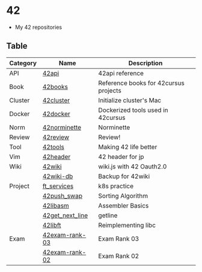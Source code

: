 # 42
- My 42 repositories

## Table

| Category | Name                                                             | Description                           |
|----------|------------------------------------------------------------------|---------------------------------------|
| API      | [42api](https://github.com/solareenlo/42api)                     | 42api reference                       |
| Book     | [42books](https://github.com/solareenlo/42books)                 | Reference books for 42cursus projects |
| Cluster  | [42cluster](https://github.com/solareenlo/42cluster)             | Initialize cluster's Mac              |
| Docker   | [42docker](https://github.com/solareenlo/42docker)               | Dockerized tools used in 42cursus     |
| Norm     | [42norminette](https://github.com/solareenlo/42norminette)       | Norminette                            |
| Review   | [42review](https://github.com/solareenlo/42review)               | Review!                               |
| Tool     | [42tools](https://github.com/solareenlo/42tools)                 | Making 42 life better                 |
| Vim      | [42header](https://github.com/solareenlo/42header)               | 42 header for jp                      |
| Wiki     | [42wiki](https://github.com/solareenlo/42wiki)                   | wiki.js with 42 Oauth2.0              |
|          | [42wiki-db](https://github.com/solareenlo/42wiki-db)             | Backup for 42wiki                     |
| Project  | [ft_services](https://github.com/solareenlo/ft_services)         | k8s practice                          |
|          | [42push_swap](https://github.com/solareenlo/42push_swap)         | Sorting Algorithm                     |
|          | [42libasm](https://github.com/solareenlo/42libasm)               | Assembler Basics                      |
|          | [42get_next_line](https://github.com/solareenlo/42get_next_line) | getline                               |
|          | [42libft](https://github.com/solareenlo/42libft)                 | Reimplementing libc                   |
| Exam     | [42exam-rank-03](https://github.com/solareenlo/42exam-rank-03)   | Exam Rank 03                          |
|          | [42exam-rank-02](https://github.com/solareenlo/42exam-rank-02)   | Exam Rank 02                          |
